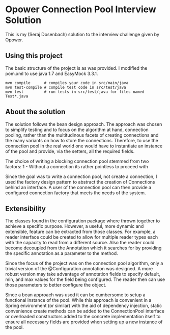 # Opower Connection Pool Interview Solution

This is my (Seraj Dosenbach) solution to the interview challenge given by Opower.

## Using this project

The basic structure of the project is as was provided. I modified the pom.xml to use java 1.7 and EasyMock 3.3.1. 

    mvn compile      # compiles your code in src/main/java
    mvn test-compile # compile test code in src/test/java
    mvn test         # run tests in src/test/java for files named Test*.java


[maven]:http://maven.apache.org/

## About the solution

The solution follows the bean design approach. The approach was chosen to simplify testing and to focus on 
the algorithm at hand, connection pooling, rather than the multitudinous facets of creating connections and 
the many variants on how to store the connections. Therefore, to use the connection pool in the real world 
one would have to instantiate an instance of the pool and provide, via the setters, all the required fields.

The choice of writing a blocking connection pool stemmed from two factors:
  1 - Without a connection its rather pointless to proceed with 


Since the goal was to write a connection pool, not create a connection, I used the factory design pattern to 
abstract the creation of Connections behind an interface. A user of the connection pool can then provide a 
configured connection factory that meets the needs of the system.

## Extensibility 

The classes found in the configuration package where thrown together to achieve a specific purpose. However,
a useful, more dynamic and extensible, feature can be extracted from those classes. For example, a reader
interface could be created to allow for multiple reader types each with the capacity to read from a different
source. Also the reader could become decoupled from the Annotation which it searches for by providing the 
specific annotation as a parameter to the method.

Since the focus of the project was on the connection pool algorithm, only a trivial version of the @Configuration
annotation was designed. A more robust version may take advantage of annotation fields to specify default,
min, and max values for the field being configured. The reader then can use those parameters to better
configure the object. 




Since a bean approach was used it can be cumbersome to setup a functional instance of the pool. While this 
approach is convenient in a Spring environment (or similar) with the aid of dependency injection, static 
convenience create methods can be added to the ConnectionPool interface or overloaded constructors added to 
the concrete implementation itself to ensure all necessary fields are provided when setting up a new instance
of the pool.  



